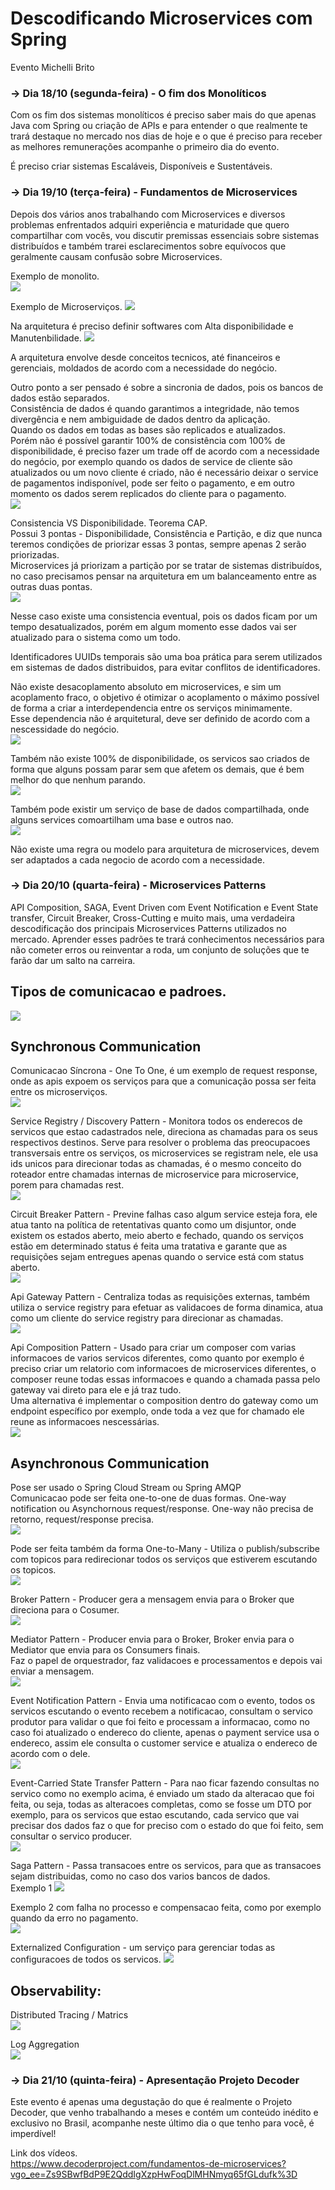 # Descodificando Microservices com Spring  
Evento Michelli Brito  

### -> Dia 18/10 (segunda-feira) - O fim dos Monolíticos  
Com os fim dos sistemas monolíticos é preciso saber mais do que apenas Java com Spring ou criação de APIs e para entender o que realmente te trará destaque no mercado nos dias de hoje e o que é preciso para receber as melhores remunerações acompanhe o primeiro dia do evento.  

É preciso criar sistemas Escaláveis, Disponíveis e Sustentáveis.  


### -> Dia 19/10 (terça-feira) - Fundamentos de Microservices  
Depois dos vários anos trabalhando com Microservices e diversos problemas enfrentados adquiri experiência e maturidade que quero compartilhar com vocês, vou discutir premissas essenciais sobre sistemas distribuídos e também trarei esclarecimentos sobre equívocos que geralmente causam confusão sobre Microservices.  

Exemplo de monolito.  
![](images/ArquiteturaMonolitica.png)  

Exemplo de Microserviços. 
![](images/ArquiteturaMicroservicos.png) 


Na arquitetura é preciso definir softwares com Alta disponibilidade e Manutenbilidade.
![](images/AltaDisponibilidadeeManutenbilidade.png)  

A arquitetura envolve desde conceitos tecnicos, até financeiros e gerenciais, moldados de acordo com a necessidade do negócio.  

Outro ponto a ser pensado é sobre a sincronia de dados, pois os bancos de dados estão separados.  
Consistência de dados é quando garantimos a integridade, não temos divergência e nem ambiguidade de dados dentro da aplicação.  
Quando os dados em todas as bases são replicados e atualizados.  
Porém não é possível garantir 100% de consistência com 100% de disponibilidade, é preciso fazer um trade off de acordo com a necessidade do negócio, por exemplo quando os dados de service de cliente são atualizados ou um novo cliente é criado, não é necessário deixar o service de pagamentos indisponível, pode ser feito o pagamento, e em outro momento os dados serem replicados do cliente para o pagamento.  
![](SincroniaDadosSistemasDistribuidos.png)  

Consistencia VS Disponibilidade. Teorema CAP.  
Possui 3 pontas - Disponibilidade, Consistência e Partição, e diz que nunca teremos condições de priorizar essas 3 pontas, sempre apenas 2 serão priorizadas.  
Microservices já priorizam a partição por se tratar de sistemas distribuídos, no caso precisamos pensar na arquitetura em um balanceamento entre as outras duas pontas.  
![](images/TeoremaCAP.png)  

Nesse caso existe uma consistencia eventual, pois os dados ficam por um tempo desatualizados, porém em algum momento esse dados vai ser atualizado para o sistema como um todo.  

Identificadores UUIDs temporais são uma boa prática para serem utilizados em sistemas de dados distribuidos, para evitar conflitos de identificadores.  

Não existe desacoplamento absoluto em microservices, e sim um acoplamento fraco, o objetivo é otimizar o acoplamento o máximo possível de forma a criar a interdependencia entre os serviços minimamente.  
Esse dependencia não é arquitetural, deve ser definido de acordo com a nescessidade do negócio.  
![](images/AcoplamentoFraco.png)  

Também não existe 100% de disponibilidade, os servicos sao criados de forma que alguns possam parar sem que afetem os demais, que é bem melhor do que nenhum parando.  
![](images/Disponibilidade.png)  


Também pode existir um serviço de base de dados compartilhada, onde alguns services comoartilham uma base e outros nao.  
![](images/DistribuicaoBaseDados.png)  


Não existe uma regra ou modelo para arquitetura de microservices, devem ser adaptados a cada negocio de acordo com a necessidade.  


### -> Dia 20/10 (quarta-feira) - Microservices Patterns  
API Composition, SAGA, Event Driven com Event Notification e Event State transfer, Circuit Breaker, Cross-Cutting e muito mais, uma verdadeira descodificação dos principais Microservices Patterns utilizados no mercado. Aprender esses padrões te trará conhecimentos necessários para não cometer erros ou reinventar a roda, um conjunto de soluções que te farão dar um salto na carreira.  


## Tipos de comunicacao e padroes.  
![](images/TiposComunicacao.png)  


## Synchronous Communication  
Comunicacao Síncrona - One To One, é um exemplo de request response, onde as apis expoem os serviços para que a comunicação possa ser feita entre os microserviços.  
![](images/ComunicacaoSincrona.png)  


Service Registry / Discovery Pattern - Monitora todos os enderecos de servicos que estao cadastrados nele, direciona as chamadas para os seus respectivos destinos. Serve para resolver o problema das preocupacoes transversais entre os serviços, os microservices se registram nele, ele usa ids unicos para direcionar todas as chamadas, é o mesmo conceito do roteador entre chamadas internas de microservice para microservice, porem para chamadas rest.  
![](images/ServiceRegistry.png)  

Circuit Breaker Pattern - Previne falhas caso algum service esteja fora, ele atua tanto na política de retentativas quanto como um disjuntor, onde existem os estados aberto, meio aberto e fechado, quando os serviços estão em determinado status é feita uma tratativa e garante que as requisições sejam entregues apenas quando o service está com status aberto.  
![](images/CircuitBraker.png)  

Api Gateway Pattern - Centraliza todas as requisições externas, também utiliza o service registry para efetuar as validacoes de forma dinamica, atua como um cliente do service registry para direcionar as chamadas.  
![](images/ApiGateway.png)  

Api Composition Pattern - Usado para criar um composer com varias informacoes de varios servicos diferentes, como quanto por exemplo é preciso criar um relatorio com informacoes de microservices diferentes, o composer reune todas essas informacoes e quando a chamada passa pelo gateway vai direto para ele e já traz tudo.  
Uma alternativa é implementar o composition dentro do gateway como um endpoint específico por exemplo, onde toda a vez que for chamado ele reune as informacoes nescessárias.  
![](images/ApiComposition.png)  

## Asynchronous Communication  
Pose ser usado o Spring Cloud Stream ou Spring AMQP  
Comunicacao pode ser feita one-to-one de duas formas. One-way notification ou Asynchornous request/response.
One-way não precisa de retorno, request/response precisa.  
![](images/AssincronaOneToOne.png)  

Pode ser feita também da forma One-to-Many - Utiliza o publish/subscribe com topicos para redirecionar todos os serviços que estiverem escutando os topicos.  
![](images/AssincronaOneToMany.png.png)  

Broker Pattern - Producer gera a mensagem envia para o Broker que direciona para o Cosumer.  
![](images/BrokerPattern.png)  

Mediator Pattern - Producer envia para o Broker, Broker envia para o Mediator que envia para os Consumers finais.  
Faz o papel de orquestrador, faz validacoes e processamentos e depois vai enviar a mensagem.  
![](images/MediatorPattern.png)  

Event Notification Pattern - Envia uma notificacao com o evento, todos os servicos escutando o evento recebem a notificacao, consultam o servico produtor para validar o que foi feito e processam a informacao, como no caso foi atualizado o endereco do cliente, apenas o payment service usa o endereco, assim ele consulta o customer service e atualiza o endereco de acordo com o dele.  
![](images/EventNotificationPattern.png)  


Event-Carried State Transfer Pattern - Para nao ficar fazendo consultas no servico como no exemplo acima, é enviado um stado da alteracao que foi feita, ou seja, todas as alteracoes completas, como se fosse um DTO por exemplo, para os servicos que estao escutando, cada servico que vai precisar dos dados faz o que for preciso com o estado do que foi feito, sem consultar o servico producer.  
![](images/EventCarriedStateTransferPattern.png)  

Saga Pattern - Passa transacoes entre os servicos, para que as transacoes sejam distribuidas, como no caso dos varios bancos de dados.  
Exemplo 1
![](images/SagaPattern1.png)  

Exemplo 2 com falha no processo e compensacao feita, como por exemplo quando da erro no pagamento.  
![](images/SagaPattern2.png)


Externalized Configuration - um serviço para gerenciar todas as configuracoes de todos os servicos. 
![](images/ExternalizedConfiguration.png)  


## Observability:  

Distributed Tracing / Matrics  
![](images/Observability.png)  

Log Aggregation  
![](images/LogAggregation.png)  



### -> Dia 21/10 (quinta-feira) - Apresentação Projeto Decoder  
Este evento é apenas uma degustação do que é realmente o Projeto Decoder, que venho trabalhando a meses e contém um conteúdo inédito e exclusivo no Brasil, acompanhe neste último dia o que tenho para você, é imperdível!  



Link dos vídeos.  
https://www.decoderproject.com/fundamentos-de-microservices?vgo_ee=Zs9SBwfBdP9E2QddIgXzpHwFoqDlMHNmyq65fGLdufk%3D  
